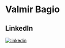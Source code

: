# Valmir Bagio


## Linkedln


[![linkedin](https://img.shields.io/badge/linkedin-0A66C2?style=for-the-badge&logo=linkedin&logoColor=white)](https://www.linkedin.com/in/valmir-bagio/)